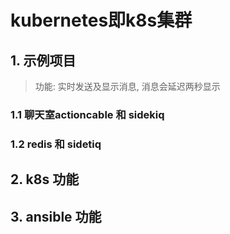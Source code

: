 # kubernetes即k8s集群

## 1. 示例项目

> 功能: 实时发送及显示消息, 消息会延迟两秒显示

### 1.1 聊天室actioncable 和 sidekiq

### 1.2 redis 和 sidetiq

## 2. k8s 功能

## 3. ansible 功能